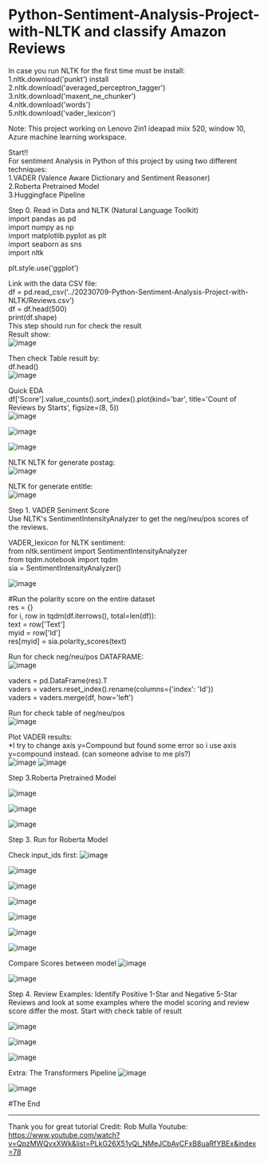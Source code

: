# Python-Sentiment-Analysis-Project-with-NLTK and classify Amazon Reviews

In case you run NLTK for the first time must be install:<br>
  1.nltk.download('punkt') install<br>
  2.nltk.download('averaged_perceptron_tagger')<br>
  3.nltk.download('maxent_ne_chunker')<br>
  4.nltk.download('words')<br>
  5.nltk.download('vader_lexicon')<br>

Note: This project working on Lenovo 2in1 ideapad miix 520, window 10, Azure machine learning workspace. <br>

Start!!<br>
For sentiment Analysis in Python of this project by using two different techniques:<br>
1.VADER (Valence Aware Dictionary and Sentiment Reasoner)<br>
2.Roberta Pretrained Model<br>
3.Huggingface Pipeline<br>

Step 0. Read in Data and NLTK (Natural Language Toolkit)<br>
import pandas as pd<br>
import numpy as np<br>
import matplotlib.pyplot as plt<br>
import seaborn as sns<br>
import nltk<br>

plt.style.use('ggplot')<br>

Link with the data CSV file:<br>
df = pd.read_csv('../20230709-Python-Sentiment-Analysis-Project-with-NLTK/Reviews.csv')<br>
df = df.head(500)<br>
print(df.shape)<br>
This step should run for check the result<br>
Result show:<br>
![image](https://github.com/Kanangnut/Python-Sentiment-Analysis-Project-with-NLTK/assets/130201193/d5db9774-3ee2-44d3-833d-7b5fcda13345)

Then check Table result by:<br>
df.head()<br>
![image](https://github.com/Kanangnut/Python-Sentiment-Analysis-Project-with-NLTK/assets/130201193/729a3695-1be5-44cd-bc59-569a6b8f8378)

Quick EDA <br>
df['Score'].value_counts().sort_index().plot(kind='bar', title='Count of Reviews by Starts', figsize=(8, 5))<br>
![image](https://github.com/Kanangnut/Python-Sentiment-Analysis-Project-with-NLTK/assets/130201193/b2785148-b983-4146-896e-4da5d78ee3f2)

![image](https://github.com/Kanangnut/Python-Sentiment-Analysis-Project-with-NLTK/assets/130201193/180794db-8757-47b4-8697-c2c7e70c11e6)

![image](https://github.com/Kanangnut/Python-Sentiment-Analysis-Project-with-NLTK/assets/130201193/f4340184-af8a-4e9b-b697-36e7af9caa5a)


NLTK NLTK for generate postag:<br>
![image](https://github.com/Kanangnut/Python-Sentiment-Analysis-Project-with-NLTK/assets/130201193/e5423197-79c0-427a-a5a7-c4c90c5b9454)


NLTK for generate entitle:<br>
![image](https://github.com/Kanangnut/Python-Sentiment-Analysis-Project-with-NLTK/assets/130201193/0b0d5f05-1467-4e4c-8376-f6893666e8a3)


Step 1. VADER Seniment Score<br>
Use NLTK's SentimentIntensityAnalyzer to get the neg/neu/pos scores of the reviews.<br>

VADER_lexicon for NLTK sentiment: <br>
from nltk.sentiment import SentimentIntensityAnalyzer<br>
from tqdm.notebook import tqdm<br>
sia = SentimentIntensityAnalyzer()<br>

![image](https://github.com/Kanangnut/Python-Sentiment-Analysis-Project-with-NLTK/assets/130201193/9fd105e1-828d-41da-803b-de15107d76a8)

#Run the polarity score on the entire dataset<br>
res = {}<br>
for i, row in tqdm(df.iterrows(), total=len(df)):<br>
    text = row['Text']<br>
    myid = row['Id']<br>
    res[myid] = sia.polarity_scores(text)<br>

Run for check neg/neu/pos DATAFRAME:<br>
![image](https://github.com/Kanangnut/Python-Sentiment-Analysis-Project-with-NLTK/assets/130201193/7446a9ad-1063-4e85-b037-59ca41a71c0f)

vaders = pd.DataFrame(res).T<br>
vaders = vaders.reset_index().rename(columns={'index': 'Id'})<br>
vaders = vaders.merge(df, how='left')<br>

Run for check table of neg/neu/pos <br>
![image](https://github.com/Kanangnut/Python-Sentiment-Analysis-Project-with-NLTK/assets/130201193/cff342e3-3fbe-47a4-ab0b-e8e75152cf13)

Plot VADER results:<br>
*I try to change axis y=Compound but found some error so i use axis y=compound instead. (can someone advise to me pls?)<br>
![image](https://github.com/Kanangnut/Python-Sentiment-Analysis-Project-with-NLTK/assets/130201193/f4aea661-b6dc-46bb-b4b9-711c74bb8e46)
![image](https://github.com/Kanangnut/Python-Sentiment-Analysis-Project-with-NLTK/assets/130201193/b2c88862-47e3-4775-a1b3-49bdf3a8d5fe)

Step 3.Roberta Pretrained Model

![image](https://github.com/Kanangnut/Python-Sentiment-Analysis-Project-with-NLTK/assets/130201193/30ea7628-2c0f-4692-994f-116876dc79e1)

![image](https://github.com/Kanangnut/Python-Sentiment-Analysis-Project-with-NLTK/assets/130201193/1e86e288-6620-4c7f-b9a9-82d7d74bea00)

![image](https://github.com/Kanangnut/Python-Sentiment-Analysis-Project-with-NLTK/assets/130201193/e4fc52a6-f59c-4060-a37e-c8b3f7b6641e)

Step 3. Run for Roberta Model

Check input_ids first:
![image](https://github.com/Kanangnut/Python-Sentiment-Analysis-Project-with-NLTK/assets/130201193/1e0ad98e-3891-48c4-a241-cea709ef530b)

![image](https://github.com/Kanangnut/Python-Sentiment-Analysis-Project-with-NLTK/assets/130201193/c1c47c74-6ace-4735-afa5-05ce53c09bc0)

![image](https://github.com/Kanangnut/Python-Sentiment-Analysis-Project-with-NLTK/assets/130201193/a7d8a949-9a44-47f5-942d-e4cda89cd8c4)

![image](https://github.com/Kanangnut/Python-Sentiment-Analysis-Project-with-NLTK/assets/130201193/ac75466c-8913-474d-9a8c-6a20d280c88f)

![image](https://github.com/Kanangnut/Python-Sentiment-Analysis-Project-with-NLTK/assets/130201193/da11437c-b9f2-4781-a270-46197eb28d0e)

![image](https://github.com/Kanangnut/Python-Sentiment-Analysis-Project-with-NLTK/assets/130201193/5492f016-bd82-4682-a293-660e50799d59)

![image](https://github.com/Kanangnut/Python-Sentiment-Analysis-Project-with-NLTK/assets/130201193/237f3a2c-84a6-429a-94ad-12802c23512d)

Compare Scores between model
![image](https://github.com/Kanangnut/Python-Sentiment-Analysis-Project-with-NLTK/assets/130201193/84672747-a850-4d11-a51b-f885b81fa9e0)

![image](https://github.com/Kanangnut/Python-Sentiment-Analysis-Project-with-NLTK/assets/130201193/7cb9b911-028c-4aa4-9171-efcfa3e092c3)

Step 4. Review Examples: Identify Positive 1-Star and Negative 5-Star Reviews and look at some examples where the model scoring and review score differ the most.
Start with check table of result

![image](https://github.com/Kanangnut/Python-Sentiment-Analysis-Project-with-NLTK/assets/130201193/c24b72fe-90be-4284-8b5b-899bd701ea46)

![image](https://github.com/Kanangnut/Python-Sentiment-Analysis-Project-with-NLTK/assets/130201193/86f71af3-69cb-4144-97a2-722b829ce929)

![image](https://github.com/Kanangnut/Python-Sentiment-Analysis-Project-with-NLTK/assets/130201193/ed19dbac-0fad-4b23-add5-4fcce56940a0)

Extra: The Transformers Pipeline
![image](https://github.com/Kanangnut/Python-Sentiment-Analysis-Project-with-NLTK/assets/130201193/460ba10b-0b9d-4502-9366-4766ee36390f)

![image](https://github.com/Kanangnut/Python-Sentiment-Analysis-Project-with-NLTK/assets/130201193/242c1213-fe47-4cb7-9a15-7490f96cf3d7)

#The End

_______________________________________________________________________________________________________________________________________

Thank you for great tutorial
Credit: Rob Mulla
Youtube: https://www.youtube.com/watch?v=QpzMWQvxXWk&list=PLkG26X51yQi_NMeJCbAvCFxB8uaRfYBEx&index=78




















































 

































